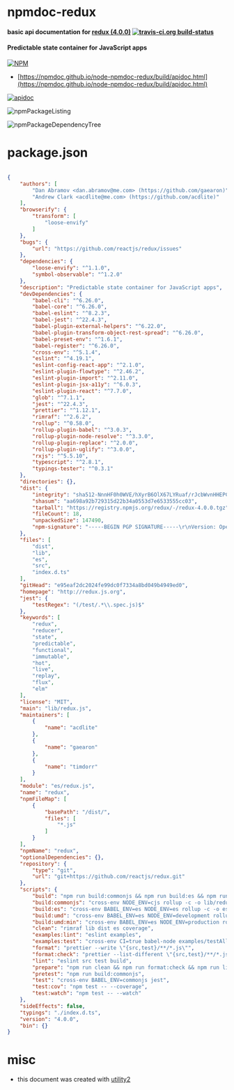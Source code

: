 # npmdoc-redux

#### basic api documentation for  [redux (4.0.0)](http://redux.js.org)  [![travis-ci.org build-status](https://api.travis-ci.org/npmdoc/node-npmdoc-redux.svg)](https://travis-ci.org/npmdoc/node-npmdoc-redux)

#### Predictable state container for JavaScript apps

[![NPM](https://nodei.co/npm/redux.png?downloads=true&downloadRank=true&stars=true)](https://www.npmjs.com/package/redux)

- [https://npmdoc.github.io/node-npmdoc-redux/build/apidoc.html](https://npmdoc.github.io/node-npmdoc-redux/build/apidoc.html)

[![apidoc](https://npmdoc.github.io/node-npmdoc-redux/build/screenshot.buildCi.browser.%252Ftmp%252Fbuild%252Fapidoc.html.png)](https://npmdoc.github.io/node-npmdoc-redux/build/apidoc.html)

![npmPackageListing](https://npmdoc.github.io/node-npmdoc-redux/build/screenshot.npmPackageListing.svg)

![npmPackageDependencyTree](https://npmdoc.github.io/node-npmdoc-redux/build/screenshot.npmPackageDependencyTree.svg)



# package.json

```json

{
    "authors": [
        "Dan Abramov <dan.abramov@me.com> (https://github.com/gaearon)",
        "Andrew Clark <acdlite@me.com> (https://github.com/acdlite)"
    ],
    "browserify": {
        "transform": [
            "loose-envify"
        ]
    },
    "bugs": {
        "url": "https://github.com/reactjs/redux/issues"
    },
    "dependencies": {
        "loose-envify": "^1.1.0",
        "symbol-observable": "^1.2.0"
    },
    "description": "Predictable state container for JavaScript apps",
    "devDependencies": {
        "babel-cli": "^6.26.0",
        "babel-core": "^6.26.0",
        "babel-eslint": "^8.2.3",
        "babel-jest": "^22.4.3",
        "babel-plugin-external-helpers": "^6.22.0",
        "babel-plugin-transform-object-rest-spread": "^6.26.0",
        "babel-preset-env": "^1.6.1",
        "babel-register": "^6.26.0",
        "cross-env": "^5.1.4",
        "eslint": "^4.19.1",
        "eslint-config-react-app": "^2.1.0",
        "eslint-plugin-flowtype": "^2.46.2",
        "eslint-plugin-import": "^2.11.0",
        "eslint-plugin-jsx-a11y": "^6.0.3",
        "eslint-plugin-react": "^7.7.0",
        "glob": "^7.1.1",
        "jest": "^22.4.3",
        "prettier": "^1.12.1",
        "rimraf": "^2.6.2",
        "rollup": "^0.58.0",
        "rollup-plugin-babel": "^3.0.3",
        "rollup-plugin-node-resolve": "^3.3.0",
        "rollup-plugin-replace": "^2.0.0",
        "rollup-plugin-uglify": "^3.0.0",
        "rxjs": "^5.5.10",
        "typescript": "^2.8.1",
        "typings-tester": "^0.3.1"
    },
    "directories": {},
    "dist": {
        "integrity": "sha512-NnnHF0h0WVE/hXyrB6OlX67LYRuaf/rJcbWvnHHEPCF/Xa/AZpwhs/20WyqzQae5x4SD2F9nPObgBh2rxAgLiA==",
        "shasum": "aa698a92b729315d22b34a0553d7e6533555cc03",
        "tarball": "https://registry.npmjs.org/redux/-/redux-4.0.0.tgz",
        "fileCount": 18,
        "unpackedSize": 147490,
        "npm-signature": "-----BEGIN PGP SIGNATURE-----\r\nVersion: OpenPGP.js v3.0.4\r\nComment: https://openpgpjs.org\r\n\r\nwsFcBAEBCAAQBQJa1koWCRA9TVsSAnZWagAABvMP/iDDVvhi/YgHjHodWqC4\n0u1SXRAcSno2Kh1mD0E11K6duSKyVGrT/ZlVD888dDuuwoeFzfJNtCxEJ2ae\nTSvD88ODFNxhhd9+oAojeBh6uRZKpRJCzVrW4Xw1C97ioaZoz4QY493HfRvs\nCQSmsDAraqDI6VamuDqdvCDuADL+hCCIlCsR2aQiCwiJPx6nPjWSCBjdGsDw\nuxS+k7Ys+g3srZI2b1O7QIOWgmrfbO89B03mL1UXGJ70mS0e/7vkSC6+a9io\n0qdsXGNdhk2+5NNXhbzceaQ5K9eIZg1haH/s0NSZtk62ZqZ0kAsdjl1kLpcB\ncmyt20ZyRlnKTVhCL2R3XijB/djhVY6iRQMIC3bxjqu9DxOAm0gMiGd/sVJ5\n0SJuiYkE0rEpIVqBSQB3Rbki7+ril4JqF3e25zUNWR/soS73w4N17r0PbZOj\ny2r+NzzN3uwEV8Hj92KVQWg8sDuBnRAWwWTolEpeS3gbVuwttDUrdAF7lViY\nRmhDBoC4O+XBkVITCWwKxtfMVVeyVUCF+XruVihp6qcKwUNO7qivlMAOCUJr\nlc2+1NP7fUFmiWuLia/0vADQDwsV0R8//8PWQU2NX8UAAgDyLoBT9Thxxtxp\n94PbRaYcMADWw3MYnwmGXEUZpEv4B8DVTX84FUexOOo5isxGiHwXXf2nfoMQ\nV/+9\r\n=D3gG\r\n-----END PGP SIGNATURE-----\r\n"
    },
    "files": [
        "dist",
        "lib",
        "es",
        "src",
        "index.d.ts"
    ],
    "gitHead": "e95eaf2dc2024fe99dc0f7334a8bd049b4949ed0",
    "homepage": "http://redux.js.org",
    "jest": {
        "testRegex": "(/test/.*\\.spec.js)$"
    },
    "keywords": [
        "redux",
        "reducer",
        "state",
        "predictable",
        "functional",
        "immutable",
        "hot",
        "live",
        "replay",
        "flux",
        "elm"
    ],
    "license": "MIT",
    "main": "lib/redux.js",
    "maintainers": [
        {
            "name": "acdlite"
        },
        {
            "name": "gaearon"
        },
        {
            "name": "timdorr"
        }
    ],
    "module": "es/redux.js",
    "name": "redux",
    "npmFileMap": [
        {
            "basePath": "/dist/",
            "files": [
                "*.js"
            ]
        }
    ],
    "npmName": "redux",
    "optionalDependencies": {},
    "repository": {
        "type": "git",
        "url": "git+https://github.com/reactjs/redux.git"
    },
    "scripts": {
        "build": "npm run build:commonjs && npm run build:es && npm run build:umd && npm run build:umd:min",
        "build:commonjs": "cross-env NODE_ENV=cjs rollup -c -o lib/redux.js",
        "build:es": "cross-env BABEL_ENV=es NODE_ENV=es rollup -c -o es/redux.js",
        "build:umd": "cross-env BABEL_ENV=es NODE_ENV=development rollup -c -o dist/redux.js",
        "build:umd:min": "cross-env BABEL_ENV=es NODE_ENV=production rollup -c -o dist/redux.min.js",
        "clean": "rimraf lib dist es coverage",
        "examples:lint": "eslint examples",
        "examples:test": "cross-env CI=true babel-node examples/testAll.js",
        "format": "prettier --write \"{src,test}/**/*.js\"",
        "format:check": "prettier --list-different \"{src,test}/**/*.js\"",
        "lint": "eslint src test build",
        "prepare": "npm run clean && npm run format:check && npm run lint && npm test && npm run build",
        "pretest": "npm run build:commonjs",
        "test": "cross-env BABEL_ENV=commonjs jest",
        "test:cov": "npm test -- --coverage",
        "test:watch": "npm test -- --watch"
    },
    "sideEffects": false,
    "typings": "./index.d.ts",
    "version": "4.0.0",
    "bin": {}
}
```



# misc
- this document was created with [utility2](https://github.com/kaizhu256/node-utility2)

